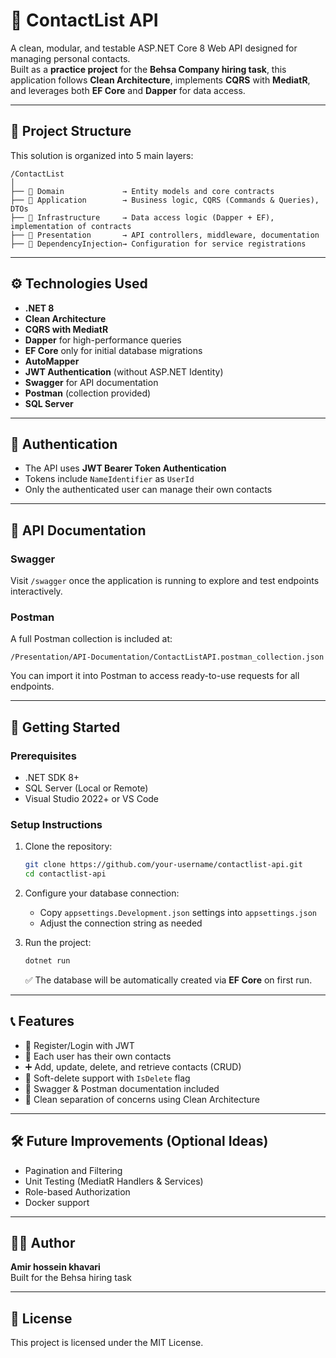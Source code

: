 # 📇 ContactList API

A clean, modular, and testable ASP.NET Core 8 Web API designed for managing personal contacts.  
Built as a **practice project** for the **Behsa Company hiring task**, this application follows **Clean Architecture**, implements **CQRS** with **MediatR**, and leverages both **EF Core** and **Dapper** for data access.

---

## 📌 Project Structure

This solution is organized into 5 main layers:

```
/ContactList
│
├── 📁 Domain             → Entity models and core contracts
├── 📁 Application        → Business logic, CQRS (Commands & Queries), DTOs
├── 📁 Infrastructure     → Data access logic (Dapper + EF), implementation of contracts
├── 📁 Presentation       → API controllers, middleware, documentation
├── 📁 DependencyInjection→ Configuration for service registrations
```

---

## ⚙️ Technologies Used

- **.NET 8**
- **Clean Architecture**
- **CQRS with MediatR**
- **Dapper** for high-performance queries
- **EF Core** only for initial database migrations
- **AutoMapper**
- **JWT Authentication** (without ASP.NET Identity)
- **Swagger** for API documentation
- **Postman** (collection provided)
- **SQL Server**

---

## 🔐 Authentication

- The API uses **JWT Bearer Token Authentication**
- Tokens include `NameIdentifier` as `UserId`
- Only the authenticated user can manage their own contacts

---

## 🧪 API Documentation

### Swagger
Visit `/swagger` once the application is running to explore and test endpoints interactively.

### Postman
A full Postman collection is included at:

```
/Presentation/API-Documentation/ContactListAPI.postman_collection.json
```

You can import it into Postman to access ready-to-use requests for all endpoints.

---

## 🚀 Getting Started

### Prerequisites

- .NET SDK 8+
- SQL Server (Local or Remote)
- Visual Studio 2022+ or VS Code

### Setup Instructions

1. Clone the repository:
   ```bash
   git clone https://github.com/your-username/contactlist-api.git
   cd contactlist-api
   ```

2. Configure your database connection:
   - Copy `appsettings.Development.json` settings into `appsettings.json`
   - Adjust the connection string as needed

3. Run the project:
   ```bash
   dotnet run
   ```

   ✅ The database will be automatically created via **EF Core** on first run.

---

## 📞 Features

- 🔐 Register/Login with JWT
- 👤 Each user has their own contacts
- ➕ Add, update, delete, and retrieve contacts (CRUD)
- 🧼 Soft-delete support with `IsDelete` flag
- 🧭 Swagger & Postman documentation included
- 🧠 Clean separation of concerns using Clean Architecture

---

## 🛠 Future Improvements (Optional Ideas)

- Pagination and Filtering
- Unit Testing (MediatR Handlers & Services)
- Role-based Authorization
- Docker support

---

## 👨‍💻 Author

**Amir hossein khavari**  
Built for the Behsa hiring task

---

## 📄 License

This project is licensed under the MIT License.
